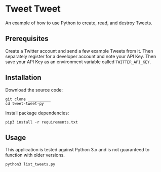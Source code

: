 # Tweet Tweet

An example of how to use Python to create, read, and destroy Tweets.

## Prerequisites

Create a Twitter account and send a few example Tweets from it. Then separately register for a developer account and note your API Key. Then save your API Key as an environment variable called `TWITTER_API_KEY`.

## Installation

Download the source code:

```shell
git clone __________
cd tweet-tweet-py
```

Install package dependencies:

```shell
pip3 install -r requirements.txt
```

## Usage

This application is tested against Python 3.x and is not guaranteed to function with older versions.

```shell
python3 list_tweets.py
```
